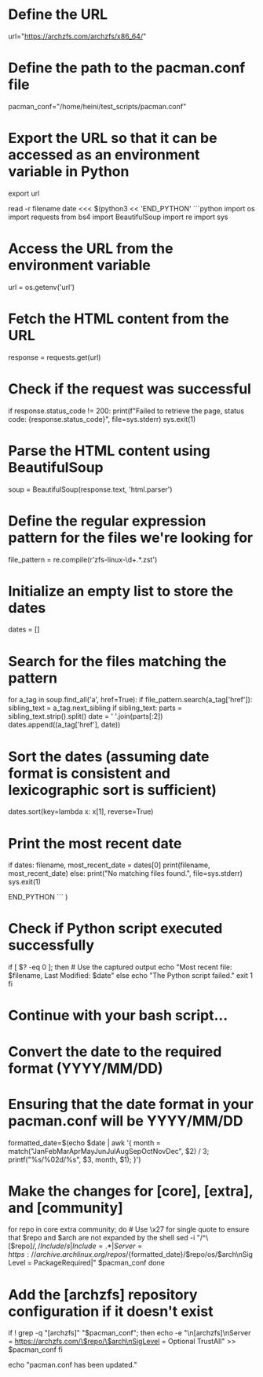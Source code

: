 

# Define the URL
url="https://archzfs.com/archzfs/x86_64/"

# Define the path to the pacman.conf file
pacman_conf="/home/heini/test_scripts/pacman.conf"

# Export the URL so that it can be accessed as an environment variable in Python
export url

read -r filename date <<< $(python3 << 'END_PYTHON'
´´´python
import os
import requests
from bs4 import BeautifulSoup
import re
import sys

# Access the URL from the environment variable
url = os.getenv('url')

# Fetch the HTML content from the URL
response = requests.get(url)

# Check if the request was successful
if response.status_code != 200:
    print(f"Failed to retrieve the page, status code: {response.status_code}", file=sys.stderr)
    sys.exit(1)

# Parse the HTML content using BeautifulSoup
soup = BeautifulSoup(response.text, 'html.parser')

# Define the regular expression pattern for the files we're looking for
file_pattern = re.compile(r'zfs-linux-\d+.*\.zst')

# Initialize an empty list to store the dates
dates = []

# Search for the files matching the pattern
for a_tag in soup.find_all('a', href=True):
    if file_pattern.search(a_tag['href']):
        sibling_text = a_tag.next_sibling
        if sibling_text:
            parts = sibling_text.strip().split()
            date = ' '.join(parts[:2])
            dates.append((a_tag['href'], date))

# Sort the dates (assuming date format is consistent and lexicographic sort is sufficient)
dates.sort(key=lambda x: x[1], reverse=True)

# Print the most recent date
if dates:
    filename, most_recent_date = dates[0]
    print(filename, most_recent_date)
else:
    print("No matching files found.", file=sys.stderr)
    sys.exit(1)

END_PYTHON
´´´
)

# Check if Python script executed successfully
if [ $? -eq 0 ]; then
    # Use the captured output
    echo "Most recent file: $filename, Last Modified: $date"
else
    echo "The Python script failed."
    exit 1
fi

# Continue with your bash script...

# Convert the date to the required format (YYYY/MM/DD)
# Ensuring that the date format in your pacman.conf will be YYYY/MM/DD
formatted_date=$(echo $date | awk '{
    month = match("JanFebMarAprMayJunJulAugSepOctNovDec", $2) / 3;
    printf("%s/%02d/%s", $3, month, $1);
}')

# Make the changes for [core], [extra], and [community]
for repo in core extra community; do
    # Use \x27 for single quote to ensure that $repo and $arch are not expanded by the shell
    sed -i "/^\[$repo\]$/,/Include/ s|Include = .*|Server = https://archive.archlinux.org/repos/${formatted_date}/\$repo/os/\$arch\nSigLevel = PackageRequired|" $pacman_conf
done

# Add the [archzfs] repository configuration if it doesn't exist
if ! grep -q "\[archzfs\]" "$pacman_conf"; then
    echo -e "\n[archzfs]\nServer = https://archzfs.com/\$repo/\$arch\nSigLevel = Optional TrustAll" >> $pacman_conf
fi

echo "pacman.conf has been updated."
